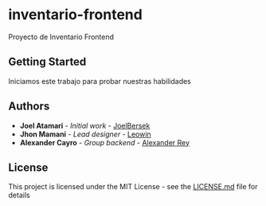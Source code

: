 # inventario-frontend
Proyecto de Inventario Frontend

## Getting Started
Iniciamos este trabajo para probar nuestras habilidades
## Authors

* **Joel Atamari** - *Initial work* - [JoelBersek](https://github.com/joelBerseker)
* **Jhon Mamani** - *Lead designer* - [Leowin](https://github.com/leowi)
* **Alexander Cayro** - *Group backend* - [Alexander Rey](https://github.com/reyalexander)
## License

This project is licensed under the MIT License - see the [LICENSE.md](LICENSE) file for details
